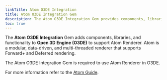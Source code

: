 ```yaml
---
linkTitle: Atom O3DE Integration
title: Atom O3DE Integration Gem
description: The Atom O3DE Integration Gem provides components, libraries, and functionality to support and integrate Atom Renderer in Open 3D Engine (O3DE).
toc: true
---
```


The **Atom O3DE Integration** Gem adds components, libraries, and functionality to **Open 3D Engine (O3DE)** to support Atom Renderer. Atom is a modular, data-driven, and multi-threaded renderer that supports Forward+ and Deferred rendering.

The Atom O3DE Integration Gem is required to use Atom Renderer in O3DE.

For more information refer to the [Atom Guide](/docs/atom-guide).
